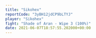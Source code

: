 ```yaml
---
title: "Sikohex"
reportCode: "3yBH12jdCP9bLTYJ"
player: "Sikohex"
fight: "Shade of Aran - Wipe 3 (100%)"
date: 2021-06-07T18:57:55.202000+00:00
---
```

